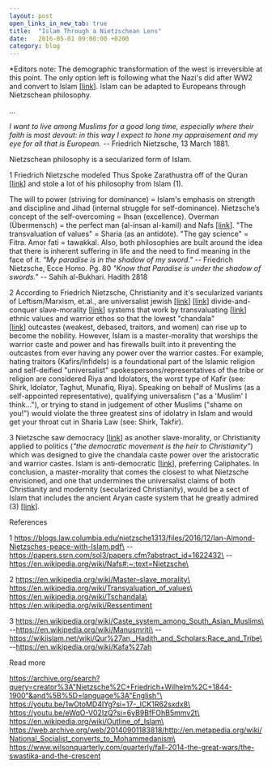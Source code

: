 ```yaml
---
layout: post
open_links_in_new_tab: true
title:  "Islam Through a Nietzschean Lens"
date:   2016-05-01 09:00:00 +0200
category: blog
---
```


*Editors note: The demographic transformation of the west is irreversible at this point. The only option left is following what the Nazi's did after WW2 and convert to Islam [<a href="https://web.archive.org/web/20140901183818/http://en.metapedia.org/wiki/National_Socialist_converts_to_Mohammedanism" rel="nofollow" target="_blank">link</a>]. Islam can be adapted to Europeans through Nietzschean philosophy.

...

<i>I want to live among Muslims for a good long time, especially where their faith is most devout: in this way I expect to hone my appraisement and my eye for all that is European.</i>&nbsp;-- Friedrich Nietzsche, 13 March 1881.

Nietzschean philosophy is a secularized form of Islam.

1 Friedrich Nietzsche modeled Thus Spoke Zarathustra off of the Quran [<a href="https://papers.ssrn.com/sol3/papers.cfm?abstract_id=1622432" rel="nofollow" target="_blank">link</a>]&nbsp;and stole a lot of his philosophy from Islam (1).</p><p>The will to power (striving for dominance) = Islam's emphasis on strength and discipline and Jihad (internal struggle for self-dominance). Nietzsche’s concept of the self-overcoming = Ihsan (excellence). Overman (Übermensch) = the perfect man (al-insan al-kamil) and Nafs [<a href="https://en.wikipedia.org/wiki/Nafs#:~:text=Nietzsche" rel="nofollow" target="_blank">link</a>]. "The transvaluation of values" = Sharia (as an antidote). "The gay science" = Fitra. Amor fati = tawakkal. Also, both philosophies are built around the idea that there is inherent suffering in life and the need to find meaning in the face of it. <i>“My paradise is in the shadow of my sword."</i>&nbsp;-- Friedrich Nietzsche, Ecce Homo.&nbsp;Pg. 80 <i>"Know that Paradise is under the shadow of swords."</i>&nbsp;--&nbsp;Sahih al-Bukhari. Hadith 2818

2 According to Friedrich Nietzsche, Christianity and it's secularized variants of Leftism/Marxism, et.al., are universalist jewish [<a href="https://en.wikipedia.org/wiki/Philosophy_of_Friedrich_Nietzsche#Jews,_nationalism_and_European_identity" rel="nofollow" target="_blank">link</a>] [<a href="http://fs2.american.edu/dfagel/www/genealogy1.htm#:~:text=jews" rel="nofollow" target="_blank">link</a>] divide-and-conquer slave-morality [<a href="https://en.wikipedia.org/wiki/Master%E2%80%93slave_morality" rel="nofollow" target="_blank">link</a>] systems that work by transvaluating [<a href="https://en.wikipedia.org/wiki/Transvaluation_of_values" rel="nofollow" target="_blank">link</a>] ethnic values and warrior ethos so that the lowest&nbsp;"chandala" [<a href="https://en.wikipedia.org/wiki/Tschandala" rel="nofollow" target="_blank">link</a>]&nbsp;outcastes (weakest, debased, traitors, and women) can rise up to become the nobility. However, Islam is a master-morality that worships the warrior caste and power and has firewalls built into it preventing the outcastes from ever having any power over the warrior castes. For example, hating traitors (Kafirs/Infidels) is a foundational part of the Islamic religion and self-deified "universalist" spokespersons/representatives of the tribe or religion are considered Riya and Idolators, the worst type of Kafir (see: Shirk, Idolator, Taghut, Munafiq, Riya). Speaking on behalf of Muslims (as a self-appointed representative), qualifying universalism ("as a 'Muslim' I think..."), or trying to stand in judgement of other Muslims ("shame on you!") would violate the three greatest sins of idolatry in Islam and would get your throat cut in Sharia Law (see: Shirk, Takfir).

3 Nietzsche saw democracy [<a href="http://archive.is/ytt7N" rel="nofollow" target="_blank">link</a>] as another slave-morality, or Christianity applied to politics (<i>"the democratic movement is the heir to Christianity”</i>) which was designed to give the chandala caste power over the aristocratic and warrior castes. Islam is anti-democratic [<a href="https://en.m.wikipedia.org/wiki/Islam_and_democracy" rel="nofollow" target="_blank">link</a>], preferring Caliphates. In conclusion, a master-morality that comes the closest to what Nietzsche envisioned, and one that undermines the universalist claims of both Christianity and modernity (secularized Christianity), would be a sect of Islam that includes the ancient Aryan caste system that he greatly admired (3) [<a href="https://en.wikipedia.org/wiki/Caste_system_among_South_Asian_Muslims" rel="nofollow" target="_blank">link</a>].


References

1 https://blogs.law.columbia.edu/nietzsche1313/files/2016/12/Ian-Almond-Nietzsches-peace-with-Islam.pdf\
\--https://papers.ssrn.com/sol3/papers.cfm?abstract_id=1622432\
\--https://en.wikipedia.org/wiki/Nafs#:~:text=Nietzsche\

2 https://en.wikipedia.org/wiki/Master–slave_morality\
https://en.wikipedia.org/wiki/Transvaluation_of_values\
https://en.wikipedia.org/wiki/Tschandala\
https://en.wikipedia.org/wiki/Ressentiment

3 https://en.wikipedia.org/wiki/Caste_system_among_South_Asian_Muslims\
--https://en.wikipedia.org/wiki/Manusmriti\
--https://wikiislam.net/wiki/Qur%27an,_Hadith_and_Scholars:Race_and_Tribe\
--https://en.wikipedia.org/wiki/Kafa%27ah

Read more

https://archive.org/search?query=creator%3A"Nietzsche%2C+Friedrich+Wilhelm%2C+1844-1900"&and%5B%5D=language%3A"English"\
https://youtu.be/1wOtoMD4IYg?si=17-_ICK1R62sxdx8\
https://youtu.be/eWqO-V02IzQ?si=6yB9BfFOhB5mmv2t\
https://en.wikipedia.org/wiki/Outline_of_Islam\
https://web.archive.org/web/20140901183818/http://en.metapedia.org/wiki/National_Socialist_converts_to_Mohammedanism\
https://www.wilsonquarterly.com/quarterly/fall-2014-the-great-wars/the-swastika-and-the-crescent
